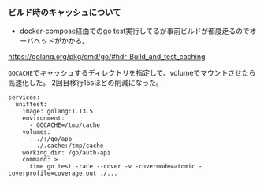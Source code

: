 ### ビルド時のキャッシュについて

- docker-compose経由でのgo test実行してるが事前ビルドが都度走るのでオーバヘッドがかかる。

https://golang.org/pkg/cmd/go/#hdr-Build_and_test_caching

`GOCACHE`でキャッシュするディレクトリを指定して、volumeでマウントさせたら高速化した。
2回目移行15sほどの削減になった。

```
services:
  unittest:
    image: golang:1.13.5
    environment:
      - GOCACHE=/tmp/cache
    volumes:
      - ./:/go/app
      - ./.cache:/tmp/cache
    working_dir: /go/auth-api
    command: >
      time go test -race --cover -v -covermode=atomic -coverprofile=coverage.out ./...

 ```
